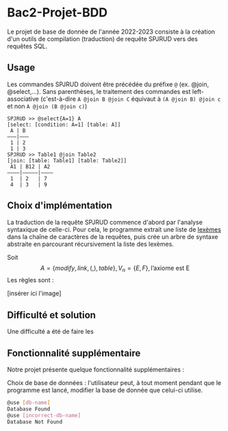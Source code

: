 # Bac2-Projet-BDD

Le projet de base de donnée de l'année 2022-2023 consiste à la création d'un outils de compilation (traduction) de requête SPJRUD vers des requêtes SQL.

## Usage

Les commandes SPJRUD doivent être précédée du préfixe `@` (ex. @join, @select,...). 
Sans parenthèses, le traitement des commandes est left-associative (c'est-à-dire `A @join B @join C` équivaut à `(A @join B) @join c` et non `A @join (B @join c)`)
```
SPJRUD >> @select{A=1} A
[select: [condition: A=1] [table: A]]
 A | B 
———|———
 1 | 2 
 1 | 3 
SPJRUD >> Table1 @join Table2
[join: [table: Table1] [table: Table2]]
 A1 | B12 | A2
————|—————|————
 1  | 2   | 7
 4  | 3   | 9
```

## Choix d'implémentation

La traduction de la requête SPJRUD commence d'abord par l'analyse syntaxique de celle-ci. Pour cela, le programme extrait une liste de [lexèmes](https://fr.wikipedia.org/wiki/Lex%C3%A8me) dans la chaîne de caractères de la requêtes, puis crée un arbre de syntaxe abstraite en parcourant récursivement la liste des lexèmes.

Soit $$A = \{modify , link , ( , ) , table\}, V_n = \{E, F\}, \text{l'axiome est E}$$
Les règles sont :

[insérer ici l'image]


## Difficulté et solution
Une difficulté a été de faire les 

## Fonctionnalité supplémentaire
Notre projet présente quelque fonctionnalité supplémentaires :

Choix de base de données : l'utilisateur peut, à tout moment pendant que le programme est lancé, modifier la base de donnée que celui-ci utilise.
```bash
@use [db-name]
Database Found
@use [incorrect-db-name]
Database Not Found
```
